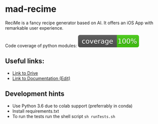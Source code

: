 # mad-recime
ReciMe is a fancy recipe generator based on AI. It offers an iOS App with remarkable user experience.

Code coverage of python modules: ![Badge](doc/coverage.svg)

## Useful links:
 * [Link to Drive](https://drive.google.com/drive/folders/1Tv-HiBBj2SkGkX0ekYiT8spX6w1MTOaO?usp=sharing)
 * [Link to Documentation (Edit)](https://www.overleaf.com/7246658912hbddqhwtqptp)


## Development hints
 * Use Python 3.6 due to colab support (preferrably in conda)
 * Install requirements.txt
 * To run the tests run the shell script `sh runTests.sh`